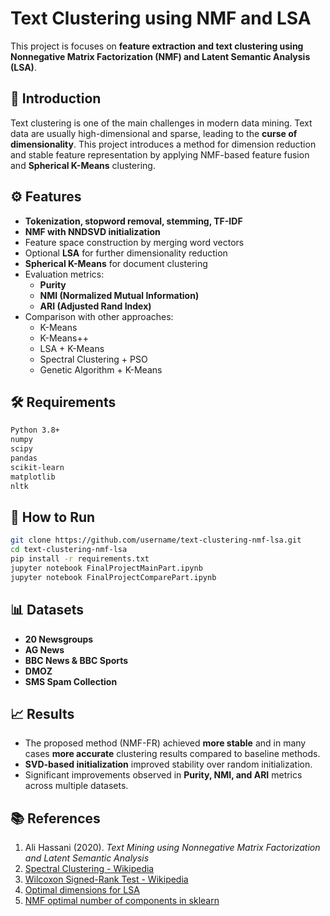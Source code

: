 # Text Clustering using NMF and LSA 

This project is focuses on **feature extraction and text clustering using Nonnegative Matrix Factorization (NMF) and Latent Semantic Analysis (LSA)**.

## 📌 Introduction
Text clustering is one of the main challenges in modern data mining. Text data are usually high-dimensional and sparse, leading to the **curse of dimensionality**. This project introduces a method for dimension reduction and stable feature representation by applying NMF-based feature fusion and **Spherical K-Means** clustering.

## ⚙️ Features
- **Tokenization, stopword removal, stemming, TF-IDF**
- **NMF with NNDSVD initialization**
- Feature space construction by merging word vectors
- Optional **LSA** for further dimensionality reduction
- **Spherical K-Means** for document clustering
- Evaluation metrics:
  - **Purity**
  - **NMI (Normalized Mutual Information)**
  - **ARI (Adjusted Rand Index)**
- Comparison with other approaches:
  - K-Means
  - K-Means++
  - LSA + K-Means
  - Spectral Clustering + PSO
  - Genetic Algorithm + K-Means

## 🛠️ Requirements
```bash
Python 3.8+
numpy
scipy
pandas
scikit-learn
matplotlib
nltk
```

## 🚀 How to Run
```bash
git clone https://github.com/username/text-clustering-nmf-lsa.git
cd text-clustering-nmf-lsa
pip install -r requirements.txt
jupyter notebook FinalProjectMainPart.ipynb
jupyter notebook FinalProjectComparePart.ipynb
```

## 📊 Datasets
- **20 Newsgroups**
- **AG News**
- **BBC News & BBC Sports**
- **DMOZ**
- **SMS Spam Collection**

## 📈 Results
- The proposed method (NMF-FR) achieved **more stable** and in many cases **more accurate** clustering results compared to baseline methods.
- **SVD-based initialization** improved stability over random initialization.
- Significant improvements observed in **Purity, NMI, and ARI** metrics across multiple datasets.

## 📚 References
1. Ali Hassani (2020). *Text Mining using Nonnegative Matrix Factorization and Latent Semantic Analysis*
2. [Spectral Clustering - Wikipedia](https://en.wikipedia.org/wiki/Spectral_clustering)
3. [Wilcoxon Signed-Rank Test - Wikipedia](https://en.wikipedia.org/wiki/Wilcoxon_signed-rank_test)
4. [Optimal dimensions for LSA](https://codingtechroom.com/question/optimal-dimensions-latent-semantic-analysis)
5. [NMF optimal number of components in sklearn](https://stackoverflow.com/questions/67473597/how-to-select-optimal-number-of-components-for-nmf-in-python-sklearn)
